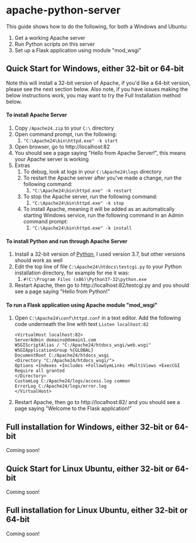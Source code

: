 # apache-python-server

This guide shows how to do the following, for both a Windows and Ubuntu:
1. Get a working Apache server
1. Run Python scripts on this server
1. Set up a Flask application using module "mod_wsgi"

Quick Start for Windows, either 32-bit or 64-bit
-
Note this will install a 32-bit version of Apache, if you'd like a 64-bit version, please see the next section below.  Also note, if you have issues making the below instructions work, you may want to try the Full Installation method below.

#### To install Apache Server ####
1. Copy `/Apache24.zip` to your `C:\` directory
1. Open command prompt, run the following:
   1. `"C:\Apache24\bin\httpd.exe" -k start`
1. Open browser, go to http://localhost:82
1. You should see a page saying "Hello from Apache Server!", this means your Apache server is working
1. Extras
   1. To debug, look at logs in your `C:\Apache24\logs` directory
   1. To restart the Apache server after you've made a change, run the following command:
      1. `"C:\Apache24\bin\httpd.exe" -k restart`
   1. To stop the Apache server, run the following command:
      1. `"C:\Apache24\bin\httpd.exe" -k stop`
   1. To install Apache, meaning it will be added as an automatically starting Windows service, run the following command in an Admin command prompt:
      1. `"C:\Apache24\bin\httpd.exe" -k install`

#### To install Python and run through Apache Server ####
1. Install a 32-bit version of [Python](https://www.python.org/downloads/), I used version 3.7, but other versions should work as well
1. Edit the top line of file `C:\Apache24\htdocs\testcgi.py` to your Python installation directory, for example for me it was:
   1. `#!C:\Program Files (x86)\Python37-32\python.exe`
1. Restart Apache, then go to http://localhost:82/testcgi.py and you should see a page saying "Hello from Python!"

#### To run a Flask application using Apache module "mod_wsgi" ####
1. Open `C:\Apache24\conf\httpd.conf` in a text editor.  Add the following code underneath the line with text `Listen localhost:82`
    
    ```
    <VirtualHost localhost:82>
    ServerAdmin domains@domain1.com
    WSGIScriptAlias / "C:/Apache24/htdocs_wsgi/web.wsgi"
    WSGIApplicationGroup %{GLOBAL}
    DocumentRoot C:/Apache24/htdocs_wsgi
    <Directory "C:/Apache24/htdocs_wsgi/">
    Options +Indexes +Includes +FollowSymLinks +MultiViews +ExecCGI
    Require all granted   
    </Directory>
    CustomLog C:/Apache24/logs/access.log common
    ErrorLog C:/Apache24/logs/error.log
    </VirtualHost>
    ```
1. Restart Apache, then go to http://localhost:82/ and you should see a page saying "Welcome to the Flask application!"

Full installation for Windows, either 32-bit or 64-bit
-
Coming soon!

Quick Start for Linux Ubuntu, either 32-bit or 64-bit
-
Coming soon!

Full installation for Linux Ubuntu, either 32-bit or 64-bit
-
Coming soon!
